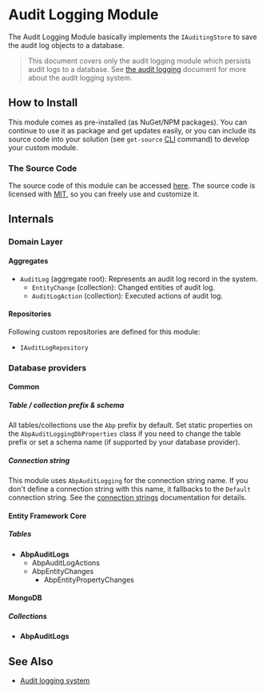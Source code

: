 # Audit Logging Module

The Audit Logging Module basically implements the `IAuditingStore` to save the audit log objects to a database.

> This document covers only the audit logging module which persists audit logs to a database. See [the audit logging](../framework/infrastructure/audit-logging.md) document for more about the audit logging system.

## How to Install

This module comes as pre-installed (as NuGet/NPM packages). You can continue to use it as package and get updates easily, or you can include its source code into your solution (see `get-source` [CLI](../cli/index.md) command) to develop your custom module.

### The Source Code

The source code of this module can be accessed [here](https://github.com/abpframework/abp/tree/dev/modules/audit-logging). The source code is licensed with [MIT](https://choosealicense.com/licenses/mit/), so you can freely use and customize it.

## Internals

### Domain Layer

#### Aggregates

- `AuditLog` (aggregate root): Represents an audit log record in the system.
  - `EntityChange` (collection): Changed entities of audit log.
  - `AuditLogAction` (collection): Executed actions of audit log.

#### Repositories

Following custom repositories are defined for this module:

- `IAuditLogRepository`

### Database providers

#### Common

##### Table / collection prefix & schema

All tables/collections use the `Abp` prefix by default. Set static properties on the `AbpAuditLoggingDbProperties` class if you need to change the table prefix or set a schema name (if supported by your database provider).

##### Connection string

This module uses `AbpAuditLogging` for the connection string name. If you don't define a connection string with this name, it fallbacks to the `Default` connection string. See the [connection strings](../framework/fundamentals/connection-strings.md) documentation for details.

#### Entity Framework Core

##### Tables

- **AbpAuditLogs**
  - AbpAuditLogActions
  - AbpEntityChanges
    - AbpEntityPropertyChanges

#### MongoDB

##### Collections

- **AbpAuditLogs**

## See Also

* [Audit logging system](../framework/infrastructure/audit-logging.md)